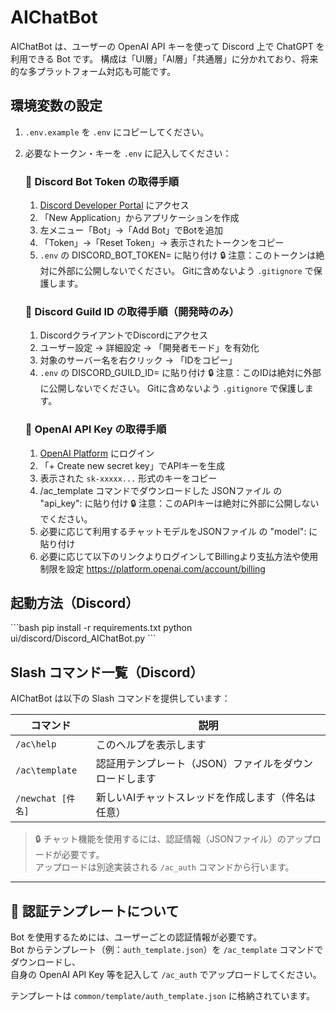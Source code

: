 # AIChatBot

AIChatBot は、ユーザーの OpenAI API キーを使って Discord 上で ChatGPT を利用できる Bot です。
構成は「UI層」「AI層」「共通層」に分かれており、将来的な多プラットフォーム対応も可能です。

## 環境変数の設定

1. `.env.example` を `.env` にコピーしてください。
2. 必要なトークン・キーを `.env` に記入してください：
   ### 🔹 Discord Bot Token の取得手順
   1. [Discord Developer Portal](https://discord.com/developers/applications) にアクセス
   2. 「New Application」からアプリケーションを作成
   3. 左メニュー「Bot」→「Add Bot」でBotを追加
   4. 「Token」→「Reset Token」→ 表示されたトークンをコピー
   5. `.env` の DISCORD_BOT_TOKEN= に貼り付け
   🔒 注意：このトークンは絶対に外部に公開しないでください。
             Gitに含めないよう `.gitignore` で保護します。

   ### 🔹 Discord Guild ID の取得手順（開発時のみ）
   1. DiscordクライアントでDiscordにアクセス
   2. ユーザー設定 → 詳細設定 → 「開発者モード」を有効化
   3. 対象のサーバー名を右クリック → 「IDをコピー」
   4. `.env` の DISCORD_GUILD_ID= に貼り付け
   🔒 注意：このIDは絶対に外部に公開しないでください。
             Gitに含めないよう `.gitignore` で保護します。

   ### 🔹 OpenAI API Key の取得手順
   1. [OpenAI Platform](https://platform.openai.com/account/api-keys) にログイン
   2. 「+ Create new secret key」でAPIキーを生成
   3. 表示された `sk-xxxxx...` 形式のキーをコピー
   4. /ac_template コマンドでダウンロードした JSONファイル の "api_key": に貼り付け
   🔒 注意：このAPIキーは絶対に外部に公開しないでください。
   5. 必要に応じて利用するチャットモデルをJSONファイル の "model": に貼り付け
   6. 必要に応じて以下のリンクよりログインしてBillingより支払方法や使用制限を設定
      https://platform.openai.com/account/billing

## 起動方法（Discord）

\`\`\`bash
pip install -r requirements.txt
python ui/discord/Discord_AIChatBot.py
\`\`\`

## Slash コマンド一覧（Discord）

AIChatBot は以下の Slash コマンドを提供しています：

| コマンド         | 説明                                                         |
|------------------|--------------------------------------------------------------|
| `/ac\help`       | このヘルプを表示します                                       |
| `/ac\template`   | 認証用テンプレート（JSON）ファイルをダウンロードします       |
| `/newchat [件名]`| 新しいAIチャットスレッドを作成します（件名は任意）           |

> 🔒 チャット機能を使用するには、認証情報（JSONファイル）のアップロードが必要です。  
> アップロードは別途実装される `/ac_auth` コマンドから行います。

---

## 🔄 認証テンプレートについて

Bot を使用するためには、ユーザーごとの認証情報が必要です。  
Bot からテンプレート（例：`auth_template.json`）を `/ac_template` コマンドでダウンロードし、  
自身の OpenAI API Key 等を記入して `/ac_auth` でアップロードしてください。

テンプレートは `common/template/auth_template.json` に格納されています。

